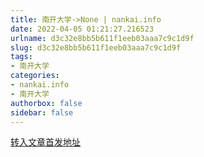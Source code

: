 ```yaml
---
title: 南开大学->None | nankai.info
date: 2022-04-05 01:21:27.216523
urlname: d3c32e8bb5b611f1eeb03aaa7c9c1d9f
slug: d3c32e8bb5b611f1eeb03aaa7c9c1d9f
tags: 
- 南开大学
categories:
- nankai.info
- 南开大学
authorbox: false
sidebar: false
---
```





[转入文章首发地址](http://news.nankai.edu.cn/ywsd/system/2022/03/31/030050757.shtml)